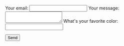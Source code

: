 <html>
<!-- pkrausse@impact.com // simple submit page -->
<body> 
<form
  action="https://formspree.io/xoqkwleo"
  method="POST"
>
  <label>
    Your email:
    <input type="text" name="_replyto">
  </label>
  <label>
    Your message:
    <textarea name="message"></textarea>
  </label>
  <label>
    What's your favorite color:
     <input type="text" name="_replyto">
  </label>

  <!-- your other form fields go here -->

  <button type="submit">Send</button>
</form>
</body>
</html>
